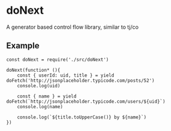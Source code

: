 # doNext
A generator based control flow library, similar to tj/co

## Example
    
    const doNext = require('./src/doNext')

    doNext(function* (){  
        const { userId: uid, title } = yield doFetch('http://jsonplaceholder.typicode.com/posts/52')
        console.log(uid)
        
        const { name } = yield doFetch(`http://jsonplaceholder.typicode.com/users/${uid}`)
        console.log(name)  
        
        console.log(`${title.toUpperCase()} by ${name}`)
    })
